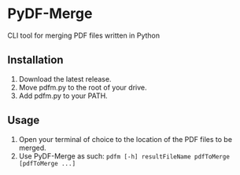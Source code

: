 # PyDF-Merge
CLI tool for merging PDF files written in Python

## Installation
1. Download the latest release.
2. Move pdfm.py to the root of your drive.
3. Add pdfm.py to your PATH.

## Usage
1. Open your terminal of choice to the location of the PDF files to be merged.
2. Use PyDF-Merge as such:
  ```pdfm [-h] resultFileName pdfToMerge [pdfToMerge ...]```
